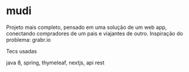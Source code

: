 # mudi
Projeto mais completo, pensado em uma solução de um web app, conectando compradores de um pais e viajantes de outro. Inspiração do problema: grabr.io


Tecs usadas

java 8, 
spring,
thymeleaf,
nextjs,
api rest
